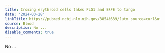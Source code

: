 ```yaml
---
title: Ironing erythroid cells takes FLG1 and ERFE to tango
date: '2024-03-28'
linkTitle: https://pubmed.ncbi.nlm.nih.gov/38546639/?utm_source=curl&utm_medium=rss&utm_campaign=journals&utm_content=7603509&fc=None&ff=20240328180643&v=2.18.0.post9+e462414
source: Blood
description: No ...
disable_comments: true
---
```

No ...